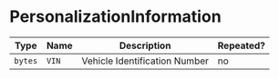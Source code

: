 # PersonalizationInformation

Type|Name|Description|Repeated?
-|-|-|-
`bytes`|`VIN`|Vehicle Identification Number|no